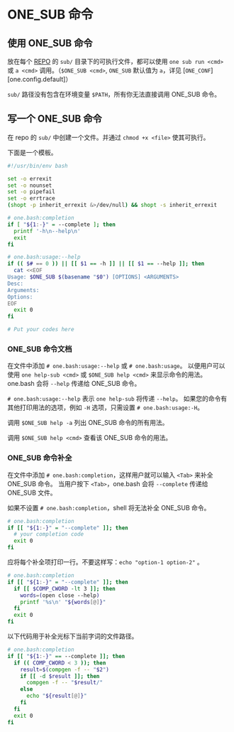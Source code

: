 # ONE_SUB 命令

## 使用 ONE_SUB 命令

放在每个 [REPO](./repo.zh.md) 的 `sub/` 目录下的可执行文件，都可以使用 `one sub run <cmd>` 或 `a <cmd>` 调用。（`$ONE_SUB <cmd>`, `ONE_SUB` 默认值为 `a`，详见 [`ONE_CONF`][one.config.default]）

`sub/` 路径没有包含在环境变量 `$PATH`，所有你无法直接调用 ONE_SUB 命令。


## 写一个 ONE_SUB 命令

在 repo 的 `sub/` 中创建一个文件。并通过 `chmod +x <file>` 使其可执行。

下面是一个模板。

```sh
#!/usr/bin/env bash

set -o errexit
set -o nounset
set -o pipefail
set -o errtrace
(shopt -p inherit_errexit &>/dev/null) && shopt -s inherit_errexit

# one.bash:completion
if [ "${1:-}" = --complete ]; then
  printf '-h\n--help\n'
  exit
fi

# one.bash:usage:--help
if (( $# == 0 )) || [[ $1 == -h ]] || [[ $1 == --help ]]; then
  cat <<EOF
Usage: $ONE_SUB $(basename "$0") [OPTIONS] <ARGUMENTS>
Desc:
Arguments:
Options:
EOF
  exit 0
fi

# Put your codes here
```

### ONE_SUB 命令文档

在文件中添加 `# one.bash:usage:--help` 或 `# one.bash:usage`。
以便用户可以使用 `one help-sub <cmd>` 或 `$ONE_SUB help <cmd>` 来显示命令的用法。
one.bash 会将 `--help` 传递给 ONE_SUB 命令。

`# one.bash:usage:--help` 表示 `one help-sub` 将传递 `--help`。
如果您的命令有其他打印用法的选项，例如 `-H` 选项，只需设置 `# one.bash:usage:-H`。

调用 `$ONE_SUB help -a` 列出 ONE_SUB 命令的所有用法。

调用 `$ONE_SUB help <cmd>` 查看该 ONE_SUB 命令的用法。

### ONE_SUB 命令补全

在文件中添加 `# one.bash:completion`，这样用户就可以输入 `<Tab>` 来补全 ONE_SUB 命令。
当用户按下 `<Tab>`，one.bash 会将 `--complete` 传递给 ONE_SUB 文件。

如果不设置 `# one.bash:completion`，shell 将无法补全 ONE_SUB 命令。

```sh
# one.bash:completion
if [[ "${1:-}" = "--complete" ]]; then
  # your completion code
  exit 0
fi
```

应将每个补全项打印一行。不要这样写：`echo "option-1 option-2"` 。

```sh
# one.bash:completion
if [[ "${1:-}" = "--complete" ]]; then
  if [[ $COMP_CWORD -lt 3 ]]; then
    words=(open close --help)
    printf '%s\n' "${words[@]}"
  fi
  exit 0
fi
```

以下代码用于补全光标下当前字词的文件路径。

```sh
# one.bash:completion
if [[ "${1:-}" == --complete ]]; then
  if (( COMP_CWORD < 3 )); then
    result=$(compgen -f -- "$2")
    if [[ -d $result ]]; then
      compgen -f -- "$result/"
    else
      echo "${result[@]}"
    fi
  fi
  exit 0
fi
```
